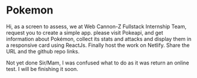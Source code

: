# Pokemon

Hi, as a screen to assess, we at Web Cannon-Z Fullstack Internship Team, request you to create a simple app. please visit Pokeapi, and get information about Pokémon, collect its stats and attacks and display them in a responsive card using ReactJs. Finally host the work on Netlify. Share the URL and the github repo links.

Not yet done Sir/Mam, I was confused what to do as it was return an online test. I will be finishing it soon.
